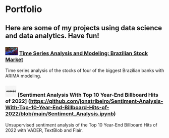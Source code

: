 # Portfolio
## Here are some of my projects using data science and data analytics. Have fun!

### <img src="images/stock.jpg" width=8% height=8%> [Time Series Analysis and Modeling: Brazilian Stock Market](https://github.com/jonatribeiro/Time-Series-Analysis-and-Modeling-Brazilian-Stock-Market/blob/main/Stock_Market_Analysis.ipynb)

Time series analysis of the stocks of four of the biggest Brazilian banks with ARIMA modeling.

### <img src="images/sound_wave.png" width=7% height=7%> [Sentiment Analysis With Top 10 Year-End Billboard Hits of 2022] (https://github.com/jonatribeiro/Sentiment-Analysis-With-Top-10-Year-End-Billboard-Hits-of-2022/blob/main/Sentiment_Analysis.ipynb)

Unsupervised sentiment analysis of the Top 10 Year-End Billboard Hits of 2022 with VADER, TextBlob and Flair. 
